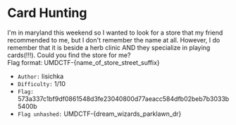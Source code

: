 # Card Hunting

I'm in maryland this weekend so I wanted to look for a store that my friend recommended to me, but I don't remember the name at all. However, I do remember that it is beside a herb clinic AND they specialize in playing cards(!!!). Could you find the store for me?
<br/>
Flag format: UMDCTF-{name_of_store_street_suffix}

- `Author:` lisichka
- `Difficulty:` 1/10
- `Flag:` 573a337c1bf9df0861548d3fe23040800d77aeacc584dfb02beb7b3033b5400b
- `Flag unhashed:` UMDCTF-{dream_wizards_parklawn_dr}
